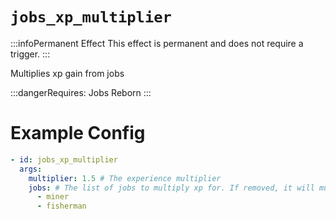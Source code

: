 # `jobs_xp_multiplier`
:::infoPermanent Effect
This effect is permanent and does not require a trigger.
:::

Multiplies xp gain from jobs


:::dangerRequires:
Jobs Reborn
:::

# Example Config
```yaml
- id: jobs_xp_multiplier
  args:
    multiplier: 1.5 # The experience multiplier
    jobs: # The list of jobs to multiply xp for. If removed, it will multiply all jobs.
      - miner
      - fisherman
```